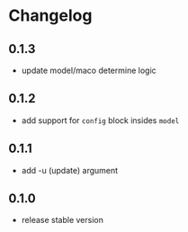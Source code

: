# Changelog

## 0.1.3
- update model/maco determine logic

## 0.1.2
- add support for `config` block insides `model`

## 0.1.1
- add -u (update) argument

## 0.1.0 
- release stable version
